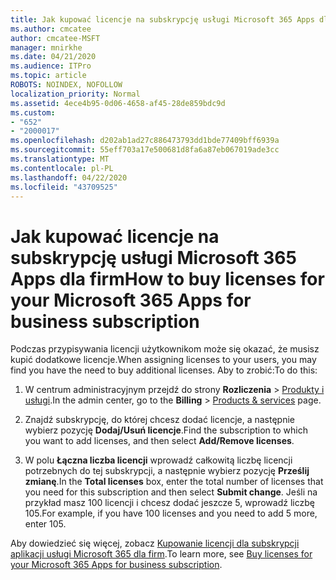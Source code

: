 ```yaml
---
title: Jak kupować licencje na subskrypcję usługi Microsoft 365 Apps dla firm
ms.author: cmcatee
author: cmcatee-MSFT
manager: mnirkhe
ms.date: 04/21/2020
ms.audience: ITPro
ms.topic: article
ROBOTS: NOINDEX, NOFOLLOW
localization_priority: Normal
ms.assetid: 4ece4b95-0d06-4658-af45-28de859bdc9d
ms.custom:
- "652"
- "2000017"
ms.openlocfilehash: d202ab1ad27c886473793dd1bde77409bff6939a
ms.sourcegitcommit: 55eff703a17e500681d8fa6a87eb067019ade3cc
ms.translationtype: MT
ms.contentlocale: pl-PL
ms.lasthandoff: 04/22/2020
ms.locfileid: "43709525"
---
```

# <a name="how-to-buy-licenses-for-your-microsoft-365-apps-for-business-subscription"></a><span data-ttu-id="05da5-102">Jak kupować licencje na subskrypcję usługi Microsoft 365 Apps dla firm</span><span class="sxs-lookup"><span data-stu-id="05da5-102">How to buy licenses for your Microsoft 365 Apps for business subscription</span></span>

<span data-ttu-id="05da5-103">Podczas przypisywania licencji użytkownikom może się okazać, że musisz kupić dodatkowe licencje.</span><span class="sxs-lookup"><span data-stu-id="05da5-103">When assigning licenses to your users, you may find you have the need to buy additional licenses.</span></span> <span data-ttu-id="05da5-104">Aby to zrobić:</span><span class="sxs-lookup"><span data-stu-id="05da5-104">To do this:</span></span>
  
1. <span data-ttu-id="05da5-105">W centrum administracyjnym przejdź do strony **Rozliczenia** \> [Produkty i usługi](https://go.microsoft.com/fwlink/p/?linkid=842054).</span><span class="sxs-lookup"><span data-stu-id="05da5-105">In the admin center, go to the **Billing** \> [Products & services](https://go.microsoft.com/fwlink/p/?linkid=842054) page.</span></span>

2. <span data-ttu-id="05da5-106">Znajdź subskrypcję, do której chcesz dodać licencje, a następnie wybierz pozycję **Dodaj/Usuń licencje**.</span><span class="sxs-lookup"><span data-stu-id="05da5-106">Find the subscription to which you want to add licenses, and then select **Add/Remove licenses**.</span></span>

3. <span data-ttu-id="05da5-107">W polu **Łączna liczba licencji** wprowadź całkowitą liczbę licencji potrzebnych do tej subskrypcji, a następnie wybierz pozycję **Prześlij zmianę**.</span><span class="sxs-lookup"><span data-stu-id="05da5-107">In the **Total licenses** box, enter the total number of licenses that you need for this subscription and then select **Submit change**.</span></span> <span data-ttu-id="05da5-108">Jeśli na przykład masz 100 licencji i chcesz dodać jeszcze 5, wprowadź liczbę 105.</span><span class="sxs-lookup"><span data-stu-id="05da5-108">For example, if you have 100 licenses and you need to add 5 more, enter 105.</span></span>

<span data-ttu-id="05da5-109">Aby dowiedzieć się więcej, zobacz [Kupowanie licencji dla subskrypcji aplikacji usługi Microsoft 365 dla firm](https://docs.microsoft.com/office365/admin/subscriptions-and-billing/buy-licenses).</span><span class="sxs-lookup"><span data-stu-id="05da5-109">To learn more, see [Buy licenses for your Microsoft 365 Apps for business subscription](https://docs.microsoft.com/office365/admin/subscriptions-and-billing/buy-licenses).</span></span>